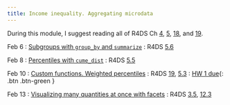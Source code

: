 ```yaml
---
title: Income inequality. Aggregating microdata
---
```


During this module, I suggest reading all of R4DS Ch [4](https://r4ds.had.co.nz/workflow-basics.html), [5](https://r4ds.had.co.nz/transform.html), [18](https://r4ds.had.co.nz/pipes.html), and [19](https://r4ds.had.co.nz/functions.html).

Feb 6
: [Subgroups with `group_by` and `summarize`](3a)
  : R4DS [5.6](https://r4ds.had.co.nz/transform.html?q=group#grouped-summaries-with-summarise)

Feb 8
: [Percentiles with `cume_dist`](3b)
  : R4DS [5.5](https://r4ds.had.co.nz/transform.html#add-new-variables-with-mutate)
  
Feb 10
: [Custom functions. Weighted percentiles](3c)
  : R4DS [19](https://r4ds.had.co.nz/functions.html), [5.3](https://r4ds.had.co.nz/transform.html#arrange-rows-with-arrange)
: [HW 1 due](){: .btn .btn-green }

Feb 13
: [Visualizing many quantities at once with facets](3d)
  : R4DS [3.5](https://r4ds.had.co.nz/data-visualisation.html?q=facet#facets), [12.3](https://r4ds.had.co.nz/tidy-data.html?q=pivot#pivoting)